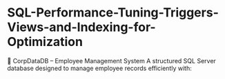 # SQL-Performance-Tuning-Triggers-Views-and-Indexing-for-Optimization
🚀 CorpDataDB – Employee Management System A structured SQL Server database designed to manage employee records efficiently with:
